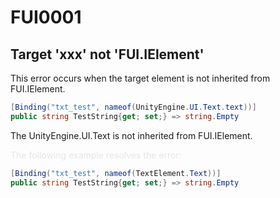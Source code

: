 # FUI0001

## Target 'xxx' not 'FUI.IElement'

This error occurs when the target element is not inherited from FUI.IElement.

```c#
[Binding("txt_test", nameof(UnityEngine.UI.Text.text))]
public string TestString{get; set;} => string.Empty
```

The UnityEngine.UI.Text is not inherited from FUI.IElement.

<span style="color: #e6e6e6;">The following example resolves the error:</span>

```c#
[Binding("txt_test", nameof(TextElement.Text))]
public string TestString{get; set;} => string.Empty
```
